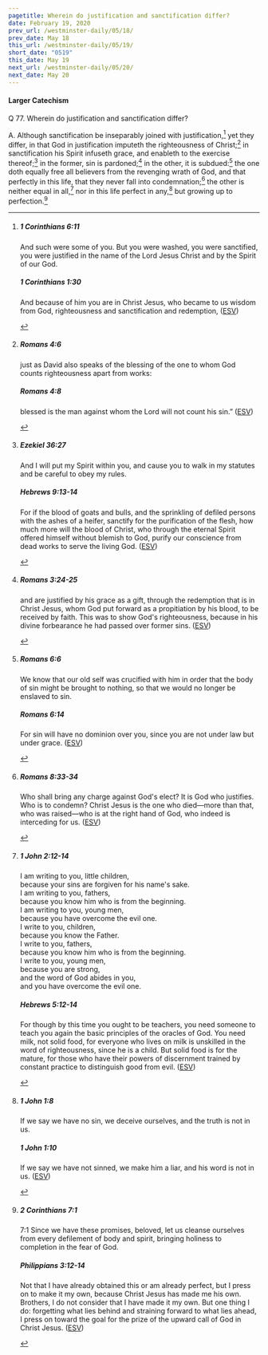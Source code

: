 ```yaml
---
pagetitle: Wherein do justification and sanctification differ?
date: February 19, 2020
prev_url: /westminster-daily/05/18/
prev_date: May 18
this_url: /westminster-daily/05/19/
short_date: "0519"
this_date: May 19
next_url: /westminster-daily/05/20/
next_date: May 20
---
```


#### Larger Catechism

<span class="q">Q 77.</span> Wherein do justification and sanctification differ?

<span class="q">A.</span> Although sanctification be inseparably joined with justification,[^fnref:wlc1] yet they differ, in that God in justification imputeth the righteousness of Christ;[^fnref:wlc2] in sanctification his Spirit infuseth grace, and enableth to the exercise thereof;[^fnref:wlc3] in the former, sin is pardoned;[^fnref:wlc4] in the other, it is subdued:[^fnref:wlc5] the one doth equally free all believers from the revenging wrath of God, and that perfectly in this life, that they never fall into condemnation;[^fnref:wlc6] the other is neither equal in all,[^fnref:wlc7] nor in this life perfect in any,[^fnref:wlc8] but growing up to perfection.[^fnref:wlc9]


[^fnref:wlc1]: <div class="esv"><h5>1 Corinthians 6:11</h5> <div class="esv-text"><p id="p46006011.01-1">And such were some of you. But you were washed, you were sanctified, you were justified in the name of the Lord Jesus Christ and by the Spirit of our God.</p> </div><h5>1 Corinthians 1:30</h5> <div class="esv-text"><p id="p46001030.01-2">And because of him you are in Christ Jesus, who became to us wisdom from God, righteousness and sanctification and redemption,  (<a href="http://www.esv.org" class="copyright">ESV</a>)</p> </div> </div>

[^fnref:wlc2]: <div class="esv"><h5>Romans 4:6</h5> <div class="esv-text"><p id="p45004006.01-1">just as David also speaks of the blessing of the one to whom God counts righteousness apart from works:</p> </div><h5>Romans 4:8</h5> <div class="esv-text"><div class="block-indent"> <p class="line-group" id="p45004008.01-2">blessed is the man against whom the Lord will not count his sin.&#8221;  (<a href="http://www.esv.org" class="copyright">ESV</a>)</p> </div> </div> </div>

[^fnref:wlc3]: <div class="esv"><h5>Ezekiel 36:27</h5> <div class="esv-text"><p id="p26036027.01-1">And I will put my Spirit within you, and cause you to walk in my statutes and be careful to obey my rules.</p> </div><h5>Hebrews 9:13-14</h5> <div class="esv-text"><p id="p58009013.01-2">For if the blood of goats and bulls, and the sprinkling of defiled persons with the ashes of a heifer, sanctify for the purification of the flesh, how much more will the blood of Christ, who through the eternal Spirit offered himself without blemish to God, purify our conscience from dead works to serve the living God.  (<a href="http://www.esv.org" class="copyright">ESV</a>)</p> </div> </div>

[^fnref:wlc4]: <div class="esv"><h5>Romans 3:24-25</h5> <div class="esv-text"><p id="p45003024.01-1">and are justified by his grace as a gift, through the redemption that is in Christ Jesus, whom God put forward as a propitiation by his blood, to be received by faith. This was to show God's righteousness, because in his divine forbearance he had passed over former sins.  (<a href="http://www.esv.org" class="copyright">ESV</a>)</p> </div> </div>

[^fnref:wlc5]: <div class="esv"><h5>Romans 6:6</h5> <div class="esv-text"><p id="p45006006.01-1">We know that our old self was crucified with him in order that the body of sin might be brought to nothing, so that we would no longer be enslaved to sin.</p> </div><h5>Romans 6:14</h5> <div class="esv-text"><p id="p45006014.01-2">For sin will have no dominion over you, since you are not under law but under grace.  (<a href="http://www.esv.org" class="copyright">ESV</a>)</p> </div> </div>

[^fnref:wlc6]: <div class="esv"><h5>Romans 8:33-34</h5> <div class="esv-text"><p id="p45008033.01-1">Who shall bring any charge against God's elect? It is God who justifies. Who is to condemn? Christ Jesus is the one who died&#8212;more than that, who was raised&#8212;who is at the right hand of God, who indeed is interceding for us.  (<a href="http://www.esv.org" class="copyright">ESV</a>)</p> </div> </div>

[^fnref:wlc7]: <div class="esv"><h5>1 John 2:12-14</h5> <div class="esv-text"><div class="block-indent"> <p class="line-group" id="p62002012.01-1">I am writing to you, little children,<br /> <span class="indent"></span>because your sins are forgiven for his name's sake.<br />  I am writing to you, fathers,<br /> <span class="indent"></span>because you know him who is from the beginning.<br /> I am writing to you, young men,<br /> <span class="indent"></span>because you have overcome the evil one.<br /> I write to you, children,<br /> <span class="indent"></span>because you know the Father.<br />  I write to you, fathers,<br /> <span class="indent"></span>because you know him who is from the beginning.<br /> I write to you, young men,<br /> <span class="indent"></span>because you are strong,<br /> <span class="indent"></span>and the word of God abides in you,<br /> <span class="indent"></span>and you have overcome the evil one.</p> </div> </div><h5>Hebrews 5:12-14</h5> <div class="esv-text"><p id="p58005012.01-2">For though by this time you ought to be teachers, you need someone to teach you again the basic principles of the oracles of God. You need milk, not solid food, for everyone who lives on milk is unskilled in the word of righteousness, since he is a child. But solid food is for the mature, for those who have their powers of discernment trained by constant practice to distinguish good from evil.  (<a href="http://www.esv.org" class="copyright">ESV</a>)</p> </div> </div>

[^fnref:wlc8]: <div class="esv"><h5>1 John 1:8</h5> <div class="esv-text"><p id="p62001008.01-1">If we say we have no sin, we deceive ourselves, and the truth is not in us.</p> </div><h5>1 John 1:10</h5> <div class="esv-text"><p id="p62001010.01-2">If we say we have not sinned, we make him a liar, and his word is not in us.  (<a href="http://www.esv.org" class="copyright">ESV</a>)</p> </div> </div>

[^fnref:wlc9]: <div class="esv"><h5>2 Corinthians 7:1</h5> <div class="esv-text"><p id="p47007001.01-1"><span class="chapter-num" id="v47007001-1">7:1&nbsp;</span>Since we have these promises, beloved, let us cleanse ourselves from every defilement of body and spirit, bringing holiness to completion in the fear of God.</p> </div><h5>Philippians 3:12-14</h5> <div class="esv-text"> <p id="p50003012.05-2">Not that I have already obtained this or am already perfect, but I press on to make it my own, because Christ Jesus has made me his own. Brothers, I do not consider that I have made it my own. But one thing I do: forgetting what lies behind and straining forward to what lies ahead, I press on toward the goal for the prize of the upward call of God in Christ Jesus.  (<a href="http://www.esv.org" class="copyright">ESV</a>)</p> </div> </div>

